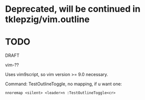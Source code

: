 # Deprecated, will be continued in tklepzig/vim.outline

# TODO

DRAFT

vim-??

Uses vim9script, so vim version >= 9.0 necessary.

Command: TestOutlineToggle, no mapping, if u want one:

    nnoremap <silent> <leader>n :TestOutlineToggle<cr>
